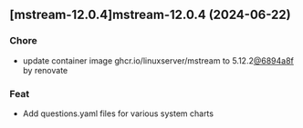 

## [mstream-12.0.4]mstream-12.0.4 (2024-06-22)

### Chore



- update container image ghcr.io/linuxserver/mstream to 5.12.2[@6894a8f](https://github.com/6894a8f) by renovate

### Feat



- Add questions.yaml files for various system charts